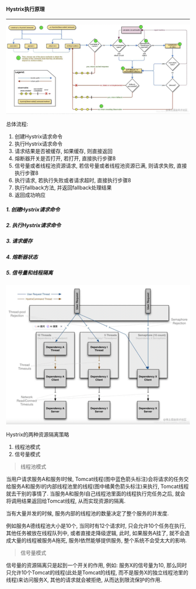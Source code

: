 #### Hystrix执行原理

---

![image-20250218152249701](https://raw.githubusercontent.com/LittleElliotTung1992/pic_bed/main/root/image-20250218152249701.png)

总体流程:

1. 创建Hystrix请求命令
2. 执行Hystrix请求命令
3. 请求结果是否被缓存, 如果缓存, 则直接返回
4. 熔断器开关是否打开, 若打开, 直接执行步骤8
5. 信号量或者线程池资源请求, 若信号量或者线程池资源已满, 则请求失败, 直接执行步骤8
6. 执行请求, 若执行失败或者请求超时, 直接执行步骤8
7. 执行fallback方法, 并返回fallback处理结果
8. 返回成功响应



##### 1. 创建Hystrix请求命令 

##### 2. 执行Hystrix请求命令 

##### 3. 请求缓存

##### 4. 熔断器状态

##### 5. 信号量和线程隔离

![image-20250218183749078](https://raw.githubusercontent.com/LittleElliotTung1992/pic_bed/main/root/image-20250218183749078.png)

Hystrix的两种资源隔离策略

1. 线程池模式
2. 信号量模式

> 线程池模式

当用户请求服务A和服务I时候, Tomcat线程(图中蓝色箭头标注)会将请求的任务交给服务A和服务I的内部线程池里的线程(图中橘黄色箭头标注)来执行, Tomcat线程就去干别的事情了. 当服务A和服务I自己线程池里面的线程执行完任务之后, 就会将调用结果返回给Tomcat线程, 从而实现资源的隔离.

当有大量并发的时候, 服务内部的线程池的数量决定了整个服务的并发度. 

例如服务A德线程池大小是10个, 当同时有12个请求时, 只会允许10个任务在执行, 其他任务被放在线程队列中, 或者直接走降级逻辑, 此时, 如果服务A挂了, 就不会造成大量的线程被服务A拖死, 服务I依然能够提供服务, 整个系统不会受太大的影响.

> 信号量模式

信号量的资源隔离只是起到一个开关的作用, 例如: 服务X的信号量为10, 那么同时只允许10个Tomcat的线程(此处是Tomcat的线程, 而不是服务X的独立线程池里的线程)来访问服务X, 其他的请求就会被拒绝, 从而达到限流保护的作用.





















